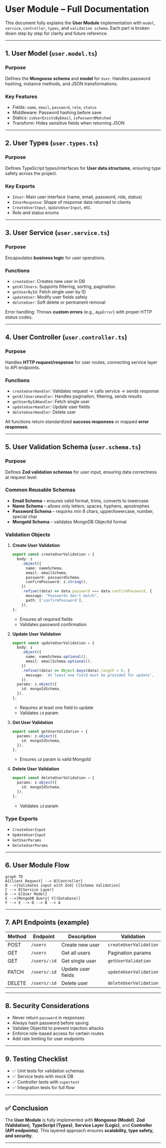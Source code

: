 # User Module – Full Documentation

This document fully explains the **User Module** implementation with `model`, `service`, `controller`, `types`, and `validation schema`. Each part is broken down step by step for clarity and future reference.

---

## 1. **User Model** (`user.model.ts`)

### Purpose

Defines the **Mongoose schema** and **model** for `User`. Handles password hashing, instance methods, and JSON transformations.

### Key Features

- Fields: `name`, `email`, `password`, `role`, `status`
- Middleware: Password hashing before save
- Statics: `isUserExistsByEmail`, `isPasswordMatched`
- Transform: Hides sensitive fields when returning JSON

---

## 2. **User Types** (`user.types.ts`)

### Purpose

Defines TypeScript types/interfaces for **User data structures**, ensuring type safety across the project.

### Key Exports

- `IUser`: Main user interface (name, email, password, role, status)
- `IUserResponse`: Shape of response data returned to clients
- `CreateUserInput`, `UpdateUserInput`, etc.
- Role and status enums

---

## 3. **User Service** (`user.service.ts`)

### Purpose

Encapsulates **business logic** for user operations.

### Functions

- `createUser`: Creates new user in DB
- `getAllUsers`: Supports filtering, sorting, pagination
- `getUserById`: Fetch single user by ID
- `updateUser`: Modify user fields safely
- `deleteUser`: Soft delete or permanent removal

Error handling: Throws **custom errors** (e.g., `AppError`) with proper HTTP status codes.

---

## 4. **User Controller** (`user.controller.ts`)

### Purpose

Handles **HTTP request/response** for user routes, connecting service layer to API endpoints.

### Functions

- `createUserHandler`: Validates request → calls service → sends response
- `getAllUsersHandler`: Handles pagination, filtering, sends results
- `getUserByIdHandler`: Fetch single user
- `updateUserHandler`: Update user fields
- `deleteUserHandler`: Delete user

All functions return standardized **success responses** or mapped **error responses**.

---

## 5. **User Validation Schema** (`user.schema.ts`)

### Purpose

Defines **Zod validation schemas** for user input, ensuring data correctness at request level.

### Common Reusable Schemas

- **Email Schema** – ensures valid format, trims, converts to lowercase
- **Name Schema** – allows only letters, spaces, hyphens, apostrophes
- **Password Schema** – requires min 8 chars, upper/lowercase, number, special char
- **MongoId Schema** – validates MongoDB ObjectId format

### Validation Objects

1. **Create User Validation**

   ```ts
   export const createUserValidation = {
     body: z
       .object({
         name: nameSchema,
         email: emailSchema,
         password: passwordSchema,
         confirmPassword: z.string(),
       })
       .refine((data) => data.password === data.confirmPassword, {
         message: "Passwords don't match",
         path: ['confirmPassword'],
       }),
   };
   ```

   - Ensures all required fields
   - Validates password confirmation

2. **Update User Validation**

   ```ts
   export const updateUserValidation = {
     body: z
       .object({
         name: nameSchema.optional(),
         email: emailSchema.optional(),
       })
       .refine((data) => Object.keys(data).length > 0, {
         message: 'At least one field must be provided for update',
       }),
     params: z.object({
       id: mongoIdSchema,
     }),
   };
   ```

   - Requires at least one field to update
   - Validates `id` param

3. **Get User Validation**

   ```ts
   export const getUserValidation = {
     params: z.object({
       id: mongoIdSchema,
     }),
   };
   ```

   - Ensures `id` param is valid MongoId

4. **Delete User Validation**
   ```ts
   export const deleteUserValidation = {
     params: z.object({
       id: mongoIdSchema,
     }),
   };
   ```

   - Validates `id` param

### Type Exports

- `CreateUserInput`
- `UpdateUserInput`
- `GetUserParams`
- `DeleteUserParams`

---

## 6. **User Module Flow**

```mermaid
graph TD
A[Client Request] --> B[Controller]
B -->|Validates input with Zod| C[Schema Validation]
C --> D[Service Layer]
D --> E[User Model]
E -->|MongoDB Query| F[(Database)]
F --> E --> D --> B --> A
```

---

## 7. **API Endpoints** (example)

| Method | Endpoint     | Description        | Validation             |
| ------ | ------------ | ------------------ | ---------------------- |
| POST   | `/users`     | Create new user    | `createUserValidation` |
| GET    | `/users`     | Get all users      | Pagination params      |
| GET    | `/users/:id` | Get single user    | `getUserValidation`    |
| PATCH  | `/users/:id` | Update user fields | `updateUserValidation` |
| DELETE | `/users/:id` | Delete user        | `deleteUserValidation` |

---

## 8. **Security Considerations**

- Never return `password` in responses
- Always hash password before saving
- Validate ObjectId to prevent injection attacks
- Enforce role-based access for certain routes
- Add rate limiting for user endpoints

---

## 9. **Testing Checklist**

- ✅ Unit tests for validation schemas
- ✅ Service tests with mock DB
- ✅ Controller tests with `supertest`
- ✅ Integration tests for full flow

---

## ✅ Conclusion

The **User Module** is fully implemented with **Mongoose (Model)**, **Zod (Validation)**, **TypeScript (Types)**, **Service Layer (Logic)**, and **Controller (API endpoints)**. This layered approach ensures **scalability, type safety, and security**.

---
